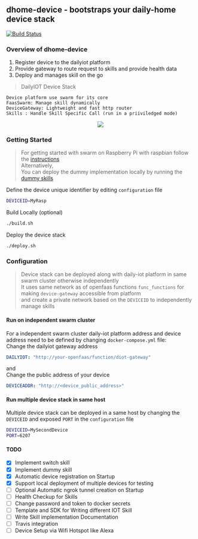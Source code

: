 ## dhome-device - bootstraps your daily-home device stack

[![Build Status](https://travis-ci.org/dailyiot/diot_device.svg?branch=master)](https://travis-ci.org/dailyiot/diot_device)
   

### Overview of dhome-device
1. Register device to the dailyiot platform
2. Provide gateway to route request to skills and provide health data
3. Deploy and manages skill on the go

> DailyIOT Device Stack 

    Device platform use swarm for its core
    FaasSwarm: Manage skill dynamically
    DeviceGateway: Lightweight and fast http router
    Skills : Handle Skill Specific Call (run in a priiviledged mode)

<p align="center">
   <img src="https://farm2.staticflickr.com/1756/40740438330_b4efa720db_o.jpg">
</p>
   
   
### Getting Started

> For getting started with swarm on Raspberry Pi with raspbian follow the [instructions](https://github.com/dailyiot/dhome-device/blob/master/doc/setup_raspberry.md)     
> Alternatively,    
> You can deploy the dummy implementation locally by running the [dummy skills](https://github.com/dailyiot/skills/blob/master/README.md#dummy)
   
Define the device unique identifier by editing `configuration` file 
```bash
DEVICEID=MyRasp
```

Build Locally (optional)
```bash
./build.sh
```

Deploy the device stack
```bash
./deploy.sh
```

### Configuration
> Device stack can be deployed along with daily-iot platform in same swarm cluster otherwise independently   
> It uses same network as of openfaas functions `func_functions` for making `device-gateway` accessible from platform    
> and create a private network based on the `DEVICEID` to independently manage skills

#### Run on independent swarm cluster

For a independent swarm cluster daily-iot platform address and device address need to be defined by changing `docker-compose.yml` file:    
Change the dailyiot gateway address  
```yaml
DAILYIOT: "http://your-openfaas/function/diot-gateway"
```
and    
Change the public address of your device  
```yaml
DEVICEADDR: "http://<device_public_address>"
```
    
#### Run multiple device stack in same host

Multiple device stack can be deployed in a same host by changing the `DEVICEID` and exposed `PORT` in the `configuration` file
```bash
DEVICEID=MySecondDevice
PORT=6207
```
    
#### TODO
- [X] Implement switch skill
- [X] Implement dummy skill
- [X] Automatic device registration on Startup
- [X] Support local deployment of multiple devices for testing
- [ ] Optional Automatic ngrok tunnel creation on Startup
- [ ] Health Checkup for Skills
- [ ] Change password and token to docker secrets
- [ ] Template and SDK for Writing different IOT Skill 
- [ ] Write Skill implementation Documentation
- [ ] Travis integration
- [ ] Device Setup via Wifi Hotspot like Alexa
